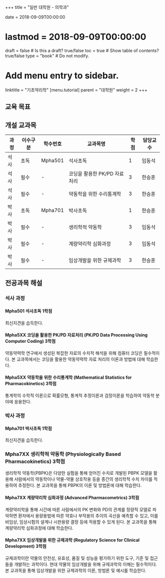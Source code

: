 +++
title = "일반 대학원 - 의학과"

date = 2018-09-09T00:00:00
# lastmod = 2018-09-09T00:00:00

draft = false  # Is this a draft? true/false
toc = true  # Show table of contents? true/false
type = "book"  # Do not modify.

# Add menu entry to sidebar.
linktitle = "기초약리학"
[menu.tutorial]
  parent = "대학원"
  weight = 2
+++

## 교육 목표

## 개설 교과목

과정 | 이수구분 | 학수번호 | 교과목명 | 학점 | 담당교수
-- | -- | -- | -- | -- | --
석사 | 초독 | Mpha501 | 석사초독 | 1 | 임동석
석사 | 필수 | - | 코딩을 활용한 PK/PD 자료처리 | 3 | 한승훈
석사 | 필수 | - | 약동학을 위한 수리통계학 | 3 | 한승훈
박사 | 초독 | Mpha701 | 박사초독 | 1 | 한승훈
박사 | 필수 | - | 생리학적 약동학 | 3 | 임동석
박사 | 필수 | - | 계량약리학 심화과정 | 3 | 임동석
박사 | 필수 | - | 임상개발을 위한 규제과학 | 3 | 한승훈


## 전공과목 해설

### 석사 과정

#### Mpha501 석사초독 1학점
최신지견을 습득한다. 

#### Mpha5XX 코딩을 활용한 PK/PD 자료처리 (PK/PD Data Processing Using Computer Coding) 3학점
약동약력학 연구에서 생성된 복잡한 자료의 수치적 해석을 위해 컴퓨터 코딩은 필수적이다. 본 교과목에서는 코딩을 활용한 약동약력학 자료 처리의 이론과 방법에 대해 학습한다.

#### Mpha5XX 약동학을 위한 수리통계학 (Mathematical Statistics for Pharmacokinetics) 3학점
통계학의 수학적 이론으로 확률모형, 통계적 추정이론과 검정이론을 학습하여 약동학 분야에 응용한다.

### 박사 과정

#### Mpha701 박사초독 1학점
최신지견을 습득한다. 

### Mpha7XX 생리학적 약동학 (Physiologically Based Pharmacokinetics) 3학점
생리학적 약동학(PBPK)은 다양한 실험을 통해 얻어진 수치로 개발된 PBPK 모델을 활용해 사람에서의 약동학이나 약물-약물 상호작용 등을 종간의 생리학적 수치 차이를 적용하여 추정한다. 본 교과목을 통해 PBPK의 이론 및 방법론에 대해 학습한다.

#### Mpha7XX 계량약리학 심화과정 (Advanced Pharmacometrics) 3학점
계량약리학을 통해 시간에 따른 사람에서의 PK 변화와 PD의 관계를 정량적 모델로 파악하면 환자에서 용량용법에 따른 약효나 부작용의 추이의 곡선을 예측할 수 있고, 이를 비임상, 임상시험의 설계나 시판용량 결정 등에 적용할 수 있게 된다. 본 교과목을 통해 계량약리학 심화과정에 대해 학습한다.

#### Mpha7XX 임상개발을 위한 규제과학 (Regulatory Science for Clinical Development) 3학점
규제과학이란 약물의 안전성, 유효성, 품질 및 성능을 평가하기 위한 도구, 기준 및 접근들을 개발하는 과학이다. 현대 약물의 임상개발을 위해 규제과학의 이해는 필수적이다. 본 교과목을 통해 임상개발을 위한 규제과학의 이론, 방법론 및 예시를 학습한다.
